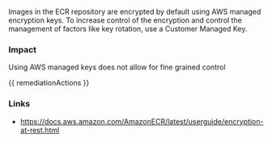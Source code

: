 
Images in the ECR repository are encrypted by default using AWS managed encryption keys. To increase control of the encryption and control the management of factors like key rotation, use a Customer Managed Key.

### Impact
Using AWS managed keys does not allow for fine grained control

<!-- DO NOT CHANGE -->
{{ remediationActions }}

### Links
- https://docs.aws.amazon.com/AmazonECR/latest/userguide/encryption-at-rest.html


